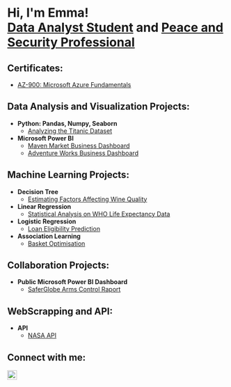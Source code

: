 <h1>Hi, I'm Emma! <br/><a href="https://github.com/emmanikkila">Data Analyst Student</a> and <a href="https://www.linkedin.com/in/emmanikkila">Peace and Security Professional</a></h1>

<h2> Certificates: </h2>

- [AZ-900: Microsoft Azure Fundamentals](https://www.credly.com/badges/3a0ce5aa-5a9c-43fe-8048-a8f0652c6f31/public_url)

<h2> Data Analysis and Visualization Projects:</h2>

- <b>Python: Pandas, Numpy, Seaborn</b>
  - [Analyzing the Titanic Dataset](https://github.com/emmanikkila/titanic-fi)
- <b>Microsoft Power BI</b>
  - [Maven Market Business Dashboard](https://github.com/emmanikkila/maven-market)
  - [Adventure Works Business Dashboard](https://github.com/emmanikkila/adventure-works)

<h2> Machine Learning Projects:</h2>

- <b>Decision Tree</b>
  - [Estimating Factors Affecting Wine Quality](https://github.com/emmanikkila/wine-quality)
- <b>Linear Regression</b>
  - [Statistical Analysis on WHO Life Expectancy Data](https://github.com/emmanikkila/linear-regression)
- <b>Logistic Regression</b>
  - [Loan Eligibility Prediction](https://github.com/emmanikkila/Logistic-Regression)
- <b>Association Learning</b>
  - [Basket Optimisation](https://github.com/emmanikkila/association-learning)  

<h2> Collaboration Projects:</h2>

- <b>Public Microsoft Power BI Dashboard</b>
  - [SaferGlobe Arms Control Raport](https://github.com/emmanikkila/saferglobe-armscontrol)
    
<h2> WebScrapping and API:</h2>

- <b>API</b>
  - [NASA API](https://github.com/emmanikkila/NASA-API)

<h2> Connect with me:</h2>

[<img align="left" alt="JoshMadakor | LinkedIn" width="22px" src="https://cdn.jsdelivr.net/npm/simple-icons@v3/icons/linkedin.svg" />][linkedin]


[linkedin]: https://www.linkedin.com/in/emmanikkila/
